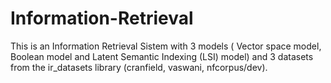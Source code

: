 # Information-Retrieval

This is an Information Retrieval Sistem with 3 models ( Vector space model, Boolean model and Latent Semantic Indexing (LSI) model) and 3 datasets from the ir_datasets library (cranfield, vaswani, nfcorpus/dev).
